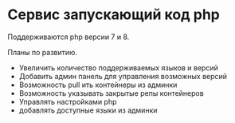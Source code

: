 # Сервис запускающий код php

Поддерживаются php версии 7 и 8.

Планы по развитию.

- Увеличить количество поддерживаемых языков и версий
- Добавить админ панель для управления возможных версий
- Возможность pull ить контейнеры из админки
- Возможность указывать закрытые репы контейнеров
- Управлять настройками php
- добавлять доступные языки из админки
